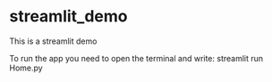 # streamlit_demo
This is a streamlit demo 

To run the app you need to open the terminal and write: streamlit run Home.py
